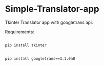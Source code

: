 # Simple-Translator-app
Tkinter Translator app with googletrans api.

Requirements:

##
    pip install tkinter

##
    pip install googletrans==3.1.0a0
